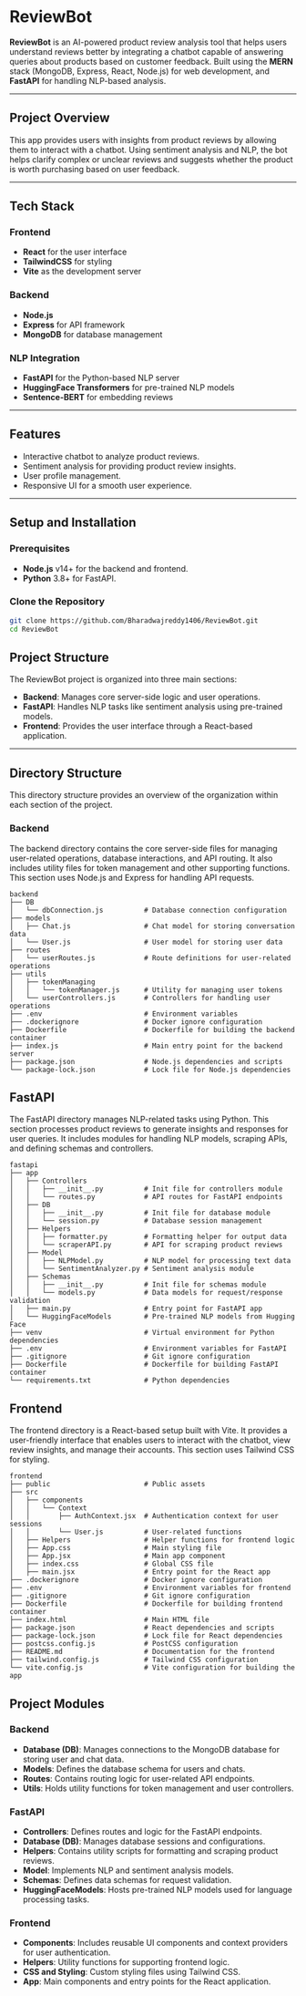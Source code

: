# ReviewBot

**ReviewBot** is an AI-powered product review analysis tool that helps users understand reviews better by integrating a chatbot capable of answering queries about products based on customer feedback. Built using the **MERN** stack (MongoDB, Express, React, Node.js) for web development, and **FastAPI** for handling NLP-based analysis.

---

## Project Overview

This app provides users with insights from product reviews by allowing them to interact with a chatbot. Using sentiment analysis and NLP, the bot helps clarify complex or unclear reviews and suggests whether the product is worth purchasing based on user feedback.

---

## Tech Stack

### Frontend
- **React** for the user interface
- **TailwindCSS** for styling
- **Vite** as the development server

### Backend
- **Node.js**
- **Express** for API framework
- **MongoDB** for database management

### NLP Integration
- **FastAPI** for the Python-based NLP server
- **HuggingFace Transformers** for pre-trained NLP models
- **Sentence-BERT** for embedding reviews

---

## Features

- Interactive chatbot to analyze product reviews.
- Sentiment analysis for providing product review insights.
- User profile management.
- Responsive UI for a smooth user experience.

---

## Setup and Installation

### Prerequisites

- **Node.js** v14+ for the backend and frontend.
- **Python** 3.8+ for FastAPI.

### Clone the Repository

```bash
git clone https://github.com/Bharadwajreddy1406/ReviewBot.git
cd ReviewBot

```

## Project Structure

The ReviewBot project is organized into three main sections:

- **Backend**: Manages core server-side logic and user operations.
- **FastAPI**: Handles NLP tasks like sentiment analysis using pre-trained models.
- **Frontend**: Provides the user interface through a React-based application.

---

## Directory Structure

This directory structure provides an overview of the organization within each section of the project.

### Backend
The backend directory contains the core server-side files for managing user-related operations, database interactions, and API routing. It also includes utility files for token management and other supporting functions. This section uses Node.js and Express for handling API requests.

```plaintext
backend
├── DB
│   └── dbConnection.js          # Database connection configuration
├── models
│   ├── Chat.js                  # Chat model for storing conversation data
│   └── User.js                  # User model for storing user data
├── routes
│   └── userRoutes.js            # Route definitions for user-related operations
├── utils
│   ├── tokenManaging
│   │   └── tokenManager.js      # Utility for managing user tokens
│   └── userControllers.js       # Controllers for handling user operations
├── .env                         # Environment variables
├── .dockerignore                # Docker ignore configuration
├── Dockerfile                   # Dockerfile for building the backend container
├── index.js                     # Main entry point for the backend server
├── package.json                 # Node.js dependencies and scripts
└── package-lock.json            # Lock file for Node.js dependencies
```

## FastAPI

The FastAPI directory manages NLP-related tasks using Python. This section processes product reviews to generate insights and responses for user queries. It includes modules for handling NLP models, scraping APIs, and defining schemas and controllers.

```plaintext
fastapi
├── app
│   ├── Controllers
│   │   ├── __init__.py          # Init file for controllers module
│   │   └── routes.py            # API routes for FastAPI endpoints
│   ├── DB
│   │   ├── __init__.py          # Init file for database module
│   │   └── session.py           # Database session management
│   ├── Helpers
│   │   ├── formatter.py         # Formatting helper for output data
│   │   └── scraperAPI.py        # API for scraping product reviews
│   ├── Model
│   │   ├── NLPModel.py          # NLP model for processing text data
│   │   └── SentimentAnalyzer.py # Sentiment analysis module
│   ├── Schemas
│   │   ├── __init__.py          # Init file for schemas module
│   │   └── models.py            # Data models for request/response validation
│   ├── main.py                  # Entry point for FastAPI app
│   └── HuggingFaceModels        # Pre-trained NLP models from Hugging Face
├── venv                         # Virtual environment for Python dependencies
├── .env                         # Environment variables for FastAPI
├── .gitignore                   # Git ignore configuration
├── Dockerfile                   # Dockerfile for building FastAPI container
└── requirements.txt             # Python dependencies
```

## Frontend
The frontend directory is a React-based setup built with Vite. It provides a user-friendly interface that enables users to interact with the chatbot, view review insights, and manage their accounts. This section uses Tailwind CSS for styling.

```plaintext
frontend
├── public                       # Public assets
├── src
│   ├── components
│   │   └── Context
│   │       ├── AuthContext.jsx  # Authentication context for user sessions
│   │       └── User.js          # User-related functions
│   ├── Helpers                  # Helper functions for frontend logic
│   ├── App.css                  # Main styling file
│   ├── App.jsx                  # Main app component
│   ├── index.css                # Global CSS file
│   ├── main.jsx                 # Entry point for the React app
├── .dockerignore                # Docker ignore configuration
├── .env                         # Environment variables for frontend
├── .gitignore                   # Git ignore configuration
├── Dockerfile                   # Dockerfile for building frontend container
├── index.html                   # Main HTML file
├── package.json                 # React dependencies and scripts
├── package-lock.json            # Lock file for React dependencies
├── postcss.config.js            # PostCSS configuration
├── README.md                    # Documentation for the frontend
├── tailwind.config.js           # Tailwind CSS configuration
└── vite.config.js               # Vite configuration for building the app
```

## Project Modules

### Backend
- **Database (DB)**: Manages connections to the MongoDB database for storing user and chat data.
- **Models**: Defines the database schema for users and chats.
- **Routes**: Contains routing logic for user-related API endpoints.
- **Utils**: Holds utility functions for token management and user controllers.

### FastAPI
- **Controllers**: Defines routes and logic for the FastAPI endpoints.
- **Database (DB)**: Manages database sessions and configurations.
- **Helpers**: Contains utility scripts for formatting and scraping product reviews.
- **Model**: Implements NLP and sentiment analysis models.
- **Schemas**: Defines data schemas for request validation.
- **HuggingFaceModels**: Hosts pre-trained NLP models used for language processing tasks.

### Frontend
- **Components**: Includes reusable UI components and context providers for user authentication.
- **Helpers**: Utility functions for supporting frontend logic.
- **CSS and Styling**: Custom styling files using Tailwind CSS.
- **App**: Main components and entry points for the React application.

